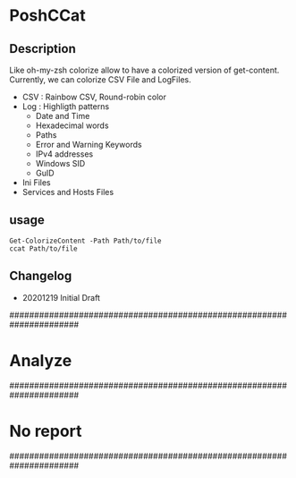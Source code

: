 # PoshCCat
## Description
Like oh-my-zsh colorize allow to have a colorized version of get-content. Currently, we can colorize CSV File and LogFiles.
- CSV : Rainbow CSV, Round-robin color
- Log : Highligth patterns
    - Date and Time
    - Hexadecimal words
    - Paths
    - Error and Warning Keywords
    - IPv4 addresses
    - Windows SID
    - GuID
- Ini Files
- Services and Hosts Files

## usage

`Get-ColorizeContent -Path Path/to/file`    
`ccat Path/to/file`

## Changelog
- 20201219 Initial Draft


######################################################################
# Analyze                                                            #
######################################################################
# No report                                                          #
######################################################################

